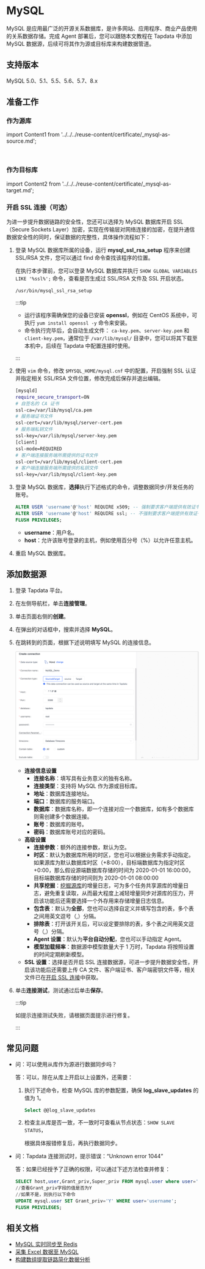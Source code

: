 # MySQL

MySQL 是应用最广泛的开源关系数据库，是许多网站、应用程序、商业产品使用的关系数据存储。完成 Agent 部署后，您可以跟随本文教程在 Tapdata 中添加 MySQL 数据源，后续可将其作为源或目标库来构建数据管道。

## 支持版本 

MySQL 5.0、5.1、5.5、5.6、5.7、8.x

## 准备工作

### 作为源库

import Content1 from '../../../reuse-content/certificate/_mysql-as-source.md';

<Content1 />

​      

### 作为目标库

import Content2 from '../../../reuse-content/certificate/_mysql-as-target.md';

<Content2 />



### <span id="ssl">开启 SSL 连接（可选）</span>

为进一步提升数据链路的安全性，您还可以选择为 MySQL 数据库开启 SSL（Secure Sockets Layer）加密，实现在传输层对网络连接的加密，在提升通信数据安全性的同时，保证数据的完整性，具体操作流程如下：

1. 登录 MySQL 数据库所属的设备，运行 **mysql_ssl_rsa_setup** 程序来创建 SSL/RSA 文件，您可以通过 find 命令查找该程序的位置。

   在执行本步骤前，您可以登录 MySQL 数据库并执行 `SHOW GLOBAL VARIABLES LIKE '%ssl%';` 命令，查看是否生成过 SSL/RSA 文件及 SSL 开启状态。

   ```bash
   /usr/bin/mysql_ssl_rsa_setup
   ```

   :::tip

   * 运行该程序需确保您的设备已安装 **openssl**，例如在 CentOS 系统中，可执行 `yum install openssl -y` 命令来安装。
   * 命令执行完毕后，会自动生成文件： `ca-key.pem`、`server-key.pem` 和 `client-key.pem`，通常位于 `/var/lib/mysql/` 目录中，您可以将其下载至本机中，后续在 Tapdata 中配置连接时使用。

   :::

2. 使用 `vim` 命令，修改 `$MYSQL_HOME/mysql.cnf` 中的配置，开启强制 SSL 认证并指定相关 SSL/RSA 文件位置，修改完成后保存并退出编辑。

   ```bash
   [mysqld]
   require_secure_transport=ON
   # 自签名的 CA 证书
   ssl-ca=/var/lib/mysql/ca.pem
   # 服务端证书文件
   ssl-cert=/var/lib/mysql/server-cert.pem
   # 服务端私钥文件
   ssl-key=/var/lib/mysql/server-key.pem
   [client]
   ssl-mode=REQUIRED
   # 客户端连接服务端所需提供的证书文件
   ssl-cert=/var/lib/mysql/client-cert.pem
   # 客户端连接服务端所需提供的私钥文件
   ssl-key=/var/lib/mysql/client-key.pem
   ```

3. 登录 MySQL 数据库，**选择**执行下述格式的命令，调整数据同步/开发任务的账号。

   ```sql
   ALTER USER 'username'@'host' REQUIRE x509; -- 强制要求客户端提供有效证书
   ALTER USER 'username'@'host' REQUIRE ssl; -- 不强制要求客户端提供有效证书
   FLUSH PRIVILEGES;
   ```

   * **username**：用户名。
   * **host**：允许该账号登录的主机，例如使用百分号（%）以允许任意主机。

4. 重启 MySQL 数据库。

   


## 添加数据源

1. 登录 Tapdata 平台。

2. 在左侧导航栏，单击**连接管理**。

3. 单击页面右侧的**创建**。

4. 在弹出的对话框中，搜索并选择 **MySQL**。

5. 在跳转到的页面，根据下述说明填写 MySQL 的连接信息。

   ![连接配置示例](../../images/mysql_connection_demo.png)

    * **连接信息设置**
        * **连接名称**：填写具有业务意义的独有名称。
        * **连接类型**：支持将 MySQL 作为源或目标库。
        * **地址**：数据库连接地址。
        * **端口**：数据库的服务端口。
        * **数据库**：数据库名称，即一个连接对应一个数据库，如有多个数据库则需创建多个数据连接。
        * **账号**：数据库的账号。
        * **密码**：数据库账号对应的密码。
    * **高级设置**
        * **连接参数**：额外的连接参数，默认为空。
        * **时区**：默认为数据库所用的时区，您也可以根据业务需求手动指定。
          如果源库为默认数据库时区（+8:00），目标端数据库为指定时区+0:00，那么假设源端数据库存储的时间为 2020-01-01 16:00:00，目标端数据库存储的时间则为 2020-01-01 08:00:00
        * **共享挖掘**：[挖掘源库](../../user-guide/advanced-settings/share-mining.md)的增量日志，可为多个任务共享源库的增量日志，避免重复读取，从而最大程度上减轻增量同步对源库的压力，开启该功能后还需要选择一个外存用来存储增量日志信息。
        * **包含表**：默认为**全部**，您也可以选择自定义并填写包含的表，多个表之间用英文逗号（,）分隔。
        * **排除表**：打开该开关后，可以设定要排除的表，多个表之间用英文逗号（,）分隔。
        * **Agent 设置**：默认为**平台自动分配**，您也可以手动指定 Agent。
        * **模型加载频率**：数据源中模型数量大于 1 万时，Tapdata 将按照设置的时间定期刷新模型。
    * **SSL 设置**：选择是否开启 SSL 连接数据源，可进一步提升数据安全性，开启该功能后还需要上传 CA 文件、客户端证书、客户端密钥文件等，相关文件已在[开启 SSL 连接](#ssl)中获取。

6. 单击**连接测试**，测试通过后单击**保存**。

   :::tip

   如提示连接测试失败，请根据页面提示进行修复。

   :::

## 常见问题

* 问：可以使用从库作为源进行数据同步吗？

  答：可以，除在从库上开启以上设置外，还需要：

  1. 执行下述命令，检查 MySQL 库的参数配置，确保 **log_slave_updates** 的值为 1。

     ```sql
     Select @@log_slave_updates
     ```

  2. 检查主从库是否一致，不一致时可查看从节点状态：`SHOW SLAVE STATUS`，

     根据具体报错修复后，再执行数据同步。

* 问：Tapdata 连接测试时，提示错误：“Unknown error 1044”

  答：如果已经授予了正确的权限，可以通过下述方法检查并修复：

  ```sql
  SELECT host,user,Grant_priv,Super_priv FROM mysql.user where user='username';
  //查看Grant_priv字段的值是否为Y
  //如果不是，则执行以下命令
  UPDATE mysql.user SET Grant_priv='Y' WHERE user='username';
  FLUSH PRIVILEGES;
  ```

## 相关文档

* [MySQL 实时同步至 Redis](../../pipeline-tutorial/mysql-to-redis.md)
* [采集 Excel 数据至 MySQL](../../pipeline-tutorial/excel-to-mysql.md)
* [构建数组提取链路简化数据分析](../../pipeline-tutorial/extract-array.md)
